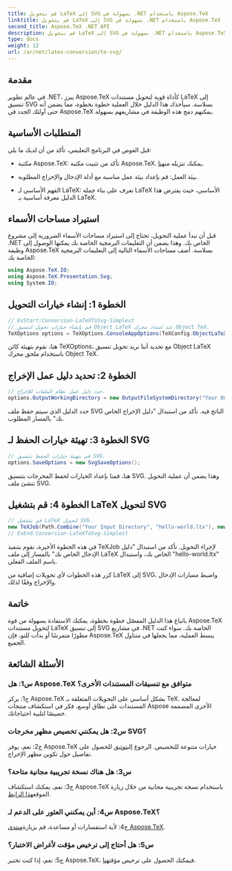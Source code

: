 ```yaml
---
title: قم بتحويل LaTeX إلى SVG بسهولة في .NET باستخدام Aspose.TeX
linktitle: قم بتحويل LaTeX إلى SVG بسهولة في .NET باستخدام Aspose.TeX
second_title: Aspose.TeX .NET API
description: قم بتحويل LaTeX إلى SVG بسهولة في .NET باستخدام Aspose.TeX. قم بتبسيط عملية معالجة مستنداتك باستخدام هذه المكتبة البديهية والقوية.
type: docs
weight: 12
url: /ar/net/latex-conversion/to-svg/
---
```

## مقدمة

في عالم تطوير .NET، يبرز Aspose.TeX كأداة قوية لتحويل مستندات LaTeX إلى تنسيق SVG بسلاسة. سيأخذك هذا الدليل خلال العملية خطوة بخطوة، مما يضمن أنه حتى أولئك الجدد في Aspose.TeX يمكنهم دمج هذه الوظيفة في مشاريعهم بسهولة.

## المتطلبات الأساسية

قبل الغوص في البرنامج التعليمي، تأكد من أن لديك ما يلي:

-  مكتبة Aspose.TeX: تأكد من تثبيت مكتبة Aspose.TeX. يمكنك تنزيله من[هنا](https://releases.aspose.com/tex/net/).

- بيئة العمل: قم بإعداد بيئة عمل مناسبة مع أدلة الإدخال والإخراج المطلوبة.

- الفهم الأساسي لـ LaTeX: تعرف على بناء جملة LaTeX الأساسي، حيث يفترض هذا الدليل معرفة أساسية بـ LaTeX.

## استيراد مساحات الأسماء

قبل أن تبدأ عملية التحويل، تحتاج إلى استيراد مساحات الأسماء الضرورية إلى مشروع .NET الخاص بك. وهذا يضمن أن التعليمات البرمجية الخاصة بك يمكنها الوصول إلى وظيفة Aspose.TeX بسلاسة. أضف مساحات الأسماء التالية إلى التعليمات البرمجية الخاصة بك:

```csharp
using Aspose.TeX.IO;
using Aspose.TeX.Presentation.Svg;
using System.IO;
```

## الخطوة 1: إنشاء خيارات التحويل

```csharp
// ExStart:Conversion-LaTeXToSvg-Simplest
// قم بإنشاء خيارات تحويل لتنسيق Object LaTeX عند امتداد محرك Object TeX.
TeXOptions options = TeXOptions.ConsoleAppOptions(TeXConfig.ObjectLaTeX);
```

هنا، نقوم بتهيئة كائن TeXOptions، مع تحديد أننا نريد تحويل تنسيق Object LaTeX باستخدام ملحق محرك Object TeX.

## الخطوة 2: تحديد دليل عمل الإخراج

```csharp
// حدد دليل عمل نظام الملفات للإخراج.
options.OutputWorkingDirectory = new OutputFileSystemDirectory("Your Output Directory");
```

حدد الدليل الذي سيتم حفظ ملف SVG الناتج فيه. تأكد من استبدال "دليل الإخراج الخاص بك" بالمسار المطلوب.

## الخطوة 3: تهيئة خيارات الحفظ لـ SVG

```csharp
// قم بتهيئة خيارات الحفظ بتنسيق SVG.
options.SaveOptions = new SvgSaveOptions();
```

هنا، قمنا بإعداد الخيارات لحفظ المخرجات بتنسيق SVG. وهذا يضمن أن عملية التحويل تنشئ ملف SVG.

## الخطوة 4: قم بتشغيل LaTeX لتحويل SVG

```csharp
// قم بتشغيل LaTeX لتحويل SVG.
new TeXJob(Path.Combine("Your Input Directory", "hello-world.ltx"), new SvgDevice(), options).Run();
// ExEnd:Conversion-LaTeXToSvg-Simplest
```

في هذه الخطوة الأخيرة، نقوم بتنفيذ TeXJob لإجراء التحويل. تأكد من استبدال "دليل الإدخال الخاص بك" بالمسار إلى ملف LaTeX الخاص بك، واستبدال "hello-world.ltx" باسم الملف الفعلي.

كرر هذه الخطوات لأي تحويلات إضافية من LaTeX إلى SVG، واضبط مسارات الإدخال والإخراج وفقًا لذلك.

## خاتمة

باتباع هذا الدليل المفصّل خطوة بخطوة، يمكنك الاستفادة بسهولة من قوة Aspose.TeX لتحويل مستندات LaTeX إلى تنسيق SVG في مشاريع .NET الخاصة بك. سواء كنت مطورًا متمرسًا أو بدأت للتو، فإن Aspose.TeX يبسط العملية، مما يجعلها في متناول الجميع.

## الأسئلة الشائعة

### س1: هل Aspose.TeX متوافق مع تنسيقات المستندات الأخرى؟

ج1: يركز Aspose.TeX بشكل أساسي على التحويلات المتعلقة بـ TeX. لمعالجة المستندات على نطاق أوسع، فكر في استكشاف منتجات Aspose الأخرى المصممة خصيصًا لتلبية احتياجاتك.

### س2: هل يمكنني تخصيص مظهر مخرجات SVG؟

 ج2: نعم، يوفر Aspose.TeX خيارات متنوعة للتخصيص. الرجوع إلى[توثيق](https://reference.aspose.com/tex/net/) للحصول على تفاصيل حول تكوين مظهر الإخراج.

### س3: هل هناك نسخة تجريبية مجانية متاحة؟

 ج3: نعم، يمكنك استكشاف Aspose.TeX باستخدام نسخة تجريبية مجانية من خلال زيارة الموقع[هذا الرابط](https://releases.aspose.com/).

### س4: أين يمكنني العثور على الدعم لـ Aspose.TeX؟

 ج4: لأية استفسارات أو مساعدة، قم بزيارة[منتدى Aspose.TeX](https://forum.aspose.com/c/tex/47).

### س5: هل أحتاج إلى ترخيص مؤقت لأغراض الاختبار؟

 ج5: نعم، إذا كنت تختبر Aspose.TeX، فيمكنك الحصول على ترخيص مؤقت[هنا](https://purchase.aspose.com/temporary-license/).